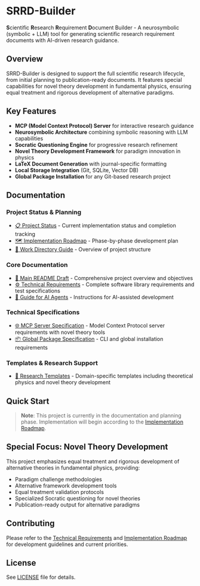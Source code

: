 # SRRD-Builder

**S**cientific **R**esearch **R**equirement **D**ocument Builder - A neurosymbolic (symbolic + LLM) tool for generating scientific research requirement documents with AI-driven research guidance.

## Overview

SRRD-Builder is designed to support the full scientific research lifecycle, from initial planning to publication-ready documents. It features special capabilities for novel theory development in fundamental physics, ensuring equal treatment and rigorous development of alternative paradigms.

## Key Features

- **MCP (Model Context Protocol) Server** for interactive research guidance
- **Neurosymbolic Architecture** combining symbolic reasoning with LLM capabilities
- **Socratic Questioning Engine** for progressive research refinement
- **Novel Theory Development Framework** for paradigm innovation in physics
- **LaTeX Document Generation** with journal-specific formatting
- **Local Storage Integration** (Git, SQLite, Vector DB)
- **Global Package Installation** for any Git-based research project

## Documentation

### Project Status & Planning
- [📋 Project Status](work/PROJECT_STATUS.md) - Current implementation status and completion tracking
- [🗺️ Implementation Roadmap](work/docs/IMPLEMENTATION_ROADMAP.md) - Phase-by-phase development plan
- [📁 Work Directory Guide](work/WORK_DIRECTORY_GUIDE.md) - Overview of project structure

### Core Documentation
- [📖 Main README Draft](work/docs/README_DRAFT.md) - Comprehensive project overview and objectives
- [⚙️ Technical Requirements](work/docs/TECHNICAL_REQUIREMENTS.md) - Complete software library requirements and test specifications
- [🤖 Guide for AI Agents](work/docs/GUIDE_FOR_AI_AGENTS.md) - Instructions for AI-assisted development

### Technical Specifications
- [🌐 MCP Server Specification](work/docs/specifications/MCP_SERVER_SPECIFICATION.md) - Model Context Protocol server requirements with novel theory tools
- [📦 Global Package Specification](work/docs/specifications/GLOBAL_PACKAGE_SPECIFICATION.md) - CLI and global installation requirements

### Templates & Research Support
- [📝 Research Templates](work/docs/templates/RESEARCH_TEMPLATES.md) - Domain-specific templates including theoretical physics and novel theory development

## Quick Start

> **Note**: This project is currently in the documentation and planning phase. Implementation will begin according to the [Implementation Roadmap](work/docs/IMPLEMENTATION_ROADMAP.md).

## Special Focus: Novel Theory Development

This project emphasizes equal treatment and rigorous development of alternative theories in fundamental physics, providing:

- Paradigm challenge methodologies
- Alternative framework development tools
- Equal treatment validation protocols
- Specialized Socratic questioning for novel theories
- Publication-ready output for alternative paradigms

## Contributing

Please refer to the [Technical Requirements](work/docs/TECHNICAL_REQUIREMENTS.md) and [Implementation Roadmap](work/docs/IMPLEMENTATION_ROADMAP.md) for development guidelines and current priorities.

## License

See [LICENSE](LICENSE) file for details.
